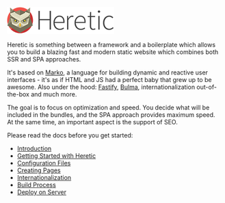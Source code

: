![Heretic](src/images/logo_small.png)

Heretic is something between a framework and a boilerplate which allows you to build a blazing fast and modern static website which combines both SSR and SPA approaches. 

It's based on [Marko](https://markojs.com/), a language for building dynamic and reactive user interfaces - it's as if HTML and JS had a perfect baby that grew up to be awesome. Also under the hood: [Fastify](https://www.fastify.io/), [Bulma](https://bulma.io/), internationalization out-of-the-box and much more.

The goal is to focus on optimization and speed. You decide what will be included in the bundles, and the SPA approach provides maximum speed. At the same time, an important aspect is the support of SEO.

Please read the docs before you get started:

* [Introduction](manual/introduction.md)
* [Getting Started with Heretic](manual/gettingStarted.md)
* [Configuration Files](manual/configurationFiles.md)
* [Creating Pages](manual/pages.md)
* [Internationalization](manual/internationalization.md)
* [Build Process](manual/build.md)
* [Deploy on Server](manual/deploy.md)